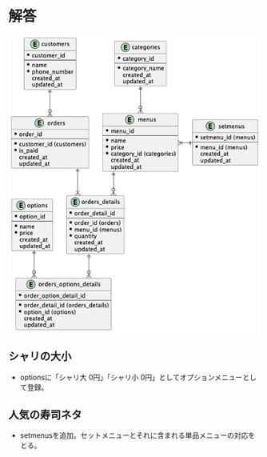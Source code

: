 # 解答

![Q2_ER図](./erd.png)

## シャリの大小
- optionsに「シャリ大 0円」「シャリ小 0円」としてオプションメニューとして登録。

## 人気の寿司ネタ
- setmenusを追加。セットメニューとそれに含まれる単品メニューの対応をとる。